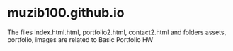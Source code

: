 # muzib100.github.io
The files index.html.html, portfolio2.html, contact2.html and folders assets, portfolio, images are related to Basic Portfolio HW
